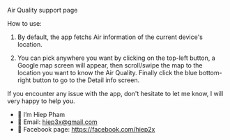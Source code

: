 Air Quality support page

How to use:

1. By default, the app fetchs Air information of the current device's location.

2. You can pick anywhere you want by clicking on the top-left button, a Google map screen will appear, then scroll/swipe the map to the location you want to know the Air Quality. Finally click the blue bottom-right button to go to the Detail info screen.

If you encounter any issue with the app, don't hesitate to let me know, I will very happy to help you.

- 👋 I’m Hiep Pham
- 👀 Email: hiep3x@gmail.com
- 🌱 Facebook page: https://facebook.com/hiep2x
